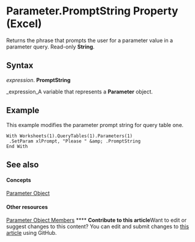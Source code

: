 
# Parameter.PromptString Property (Excel)

Returns the phrase that prompts the user for a parameter value in a parameter query. Read-only  **String**.


## Syntax

 _expression_. **PromptString**

 _expression_A variable that represents a  **Parameter** object.


## Example

This example modifies the parameter prompt string for query table one.


```
With Worksheets(1).QueryTables(1).Parameters(1) 
 .SetParam xlPrompt, "Please " &amp; .PromptString 
End With
```


## See also


#### Concepts


 [Parameter Object](2a30f4ef-2cae-c96d-4480-3ba55fa871e8.md)
#### Other resources


 [Parameter Object Members](1aca4dc1-3a5c-1933-311c-7b96e4dd37e3.md)
****   **Contribute to this article**Want to edit or suggest changes to this content? You can edit and submit changes to  [this article](https://github.com/jhershey00/VBA_Excel_Test/OpenXMLCon/articles/e385bffd-fa89-a4c3-6442-d01d957f42d6.md) using GitHub.

